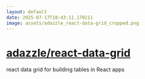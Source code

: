 ```yaml
---
layout: default
date: 2025-07-17T18:43:11.170211
image: assets/adazzle_react-data-grid_cropped.png
---
```


# [adazzle/react-data-grid](https://github.com/adazzle/react-data-grid)

react data grid for building tables in React apps
